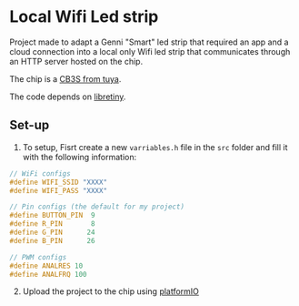 # Local Wifi Led strip

Project made to adapt a Genni "Smart" led strip that required an app and a cloud connection into a local only Wifi led strip that communicates through an HTTP server hosted on the chip.

The chip is a [CB3S from tuya](https://docs.libretiny.eu/boards/cb3s/). 

The code depends on [libretiny](https://docs.libretiny.eu/).


## Set-up

1. To setup, Fisrt create a new `varriables.h` file in the `src` folder and fill it with the following information:
```c
// WiFi configs
#define WIFI_SSID "XXXX"
#define WIFI_PASS "XXXX"

// Pin configs (the default for my project)
#define BUTTON_PIN  9
#define R_PIN       8
#define G_PIN      24
#define B_PIN      26

// PWM configs
#define ANALRES 10
#define ANALFRQ 100
```  

2. Upload the project to the chip using [platformIO](https://platformio.org/)